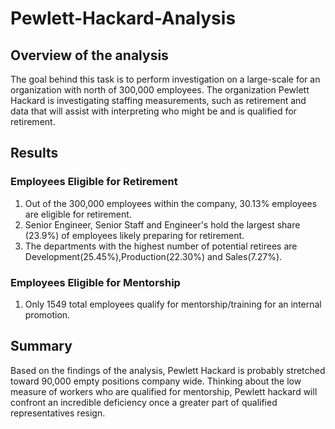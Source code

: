 # Pewlett-Hackard-Analysis

## Overview of the analysis 
The goal behind this task is to perform investigation on a large-scale for an organization with north of 300,000 employees. The organization Pewlett Hackard is investigating staffing measurements, such as retirement and data that will assist with interpreting who might be and is qualified for retirement.

## Results

### Employees Eligible for Retirement
1. Out of the 300,000 employees within the company, 30.13% employees are eligible for retirement.
2. Senior Engineer, Senior Staff and Engineer's hold the largest share (23.9%) of employees likely preparing for retirement. 
3. The departments with the highest number of potential retirees are Development(25.45%),Production(22.30%) and Sales(7.27%). 

### Employees Eligible for Mentorship
1. Only 1549 total employees qualify for mentorship/training for an internal promotion. 

## Summary
Based on the findings of the analysis, Pewlett Hackard is probably stretched toward 90,000 empty positions company wide. Thinking about the low measure of workers who are qualified for mentorship, Pewlett hackard will confront an incredible deficiency once a greater part of qualified representatives resign.
